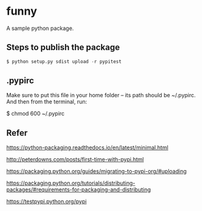 # funny
A sample python package.

## Steps to publish the package

```py
$ python setup.py sdist upload -r pypitest
```

## .pypirc
Make sure to put this file in your home folder – its path should be ~/.pypirc.
And then from the terminal, run:

$ chmod 600 ~/.pypirc

## Refer
https://python-packaging.readthedocs.io/en/latest/minimal.html

http://peterdowns.com/posts/first-time-with-pypi.html

https://packaging.python.org/guides/migrating-to-pypi-org/#uploading

https://packaging.python.org/tutorials/distributing-packages/#requirements-for-packaging-and-distributing

https://testpypi.python.org/pypi
